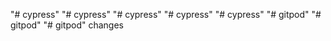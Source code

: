 "# cypress" 
"# cypress" 
"# cypress" 
"# cypress" 
"# cypress" 
"# gitpod" 
"# gitpod" 
"# gitpod" changes
